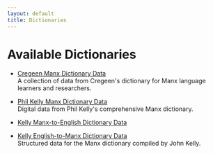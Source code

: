 ```yaml
---
layout: default
title: Dictionaries
---
```


# Available Dictionaries

- [Cregeen Manx Dictionary Data](https://github.com/Manx-forge/cregeen-manx-dictionary-data)  
  A collection of data from Cregeen's dictionary for Manx language learners and researchers.

- [Phil Kelly Manx Dictionary Data](https://github.com/Manx-forge/phil-kelly-manx-dictionary-data)  
  Digital data from Phil Kelly's comprehensive Manx dictionary.

- [Kelly Manx-to-English Dictionary Data](https://github.com/Manx-forge/kelly-m2e-manx-dictionary-data)  
- [Kelly English-to-Manx Dictionary Data](https://github.com/Manx-forge/kelly-e2m-manx-dictionary-data)  
  Structured data for the Manx dictionary compiled by John Kelly.


